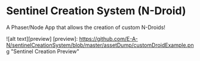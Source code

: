 # Sentinel Creation System (N-Droid)
A Phaser/Node App  that allows the creation of custom N-Droids!

![alt text][preview]
[preview]: https://github.com/E-A-N/sentinelCreationSystem/blob/master/assetDump/customDroidExample.png "Sentinel Creation Preview"
